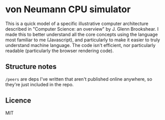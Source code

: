 # von Neumann CPU simulator

This is a quick model of a specific illustrative computer architecture described in "Computer Science: an overview" by J. Glenn Brookshear. I made this to better understand all the core concepts using the language most familiar to me (Javascript), and particularly to make it easier to truly understand machine language. The code isn't efficient, nor particularly readable (particularly the browser rendering code).

## Structure notes

`/peers` are deps I've written that aren't published online anywhere, so they're just included in the repo.

## Licence

MIT